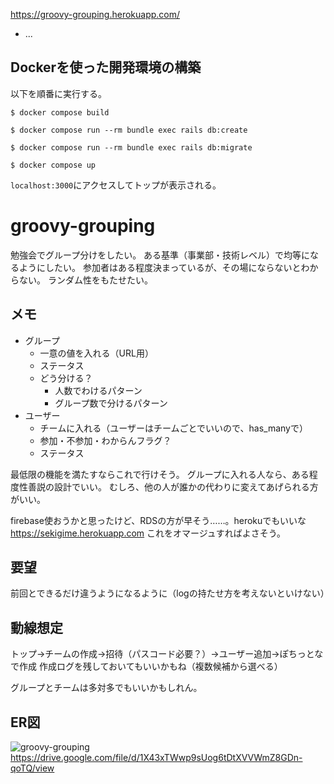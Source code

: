 https://groovy-grouping.herokuapp.com/

* ...
## Dockerを使った開発環境の構築
以下を順番に実行する。
```
$ docker compose build
```
```
$ docker compose run --rm bundle exec rails db:create
```
```
$ docker compose run --rm bundle exec rails db:migrate
```
```
$ docker compose up
```
`localhost:3000`にアクセスしてトップが表示される。

# groovy-grouping

勉強会でグループ分けをしたい。
ある基準（事業部・技術レベル）で均等になるようにしたい。
参加者はある程度決まっているが、その場にならないとわからない。
ランダム性をもたせたい。

## メモ

- グループ
  - 一意の値を入れる（URL用）
  - ステータス
  - どう分ける？
    - 人数でわけるパターン
    - グループ数で分けるパターン
- ユーザー
  - チームに入れる（ユーザーはチームごとでいいので、has_manyで）
  - 参加・不参加・わからんフラグ？
  - ステータス

 最低限の機能を満たすならこれで行けそう。
 グループに入れる人なら、ある程度性善説の設計でいい。
 むしろ、他の人が誰かの代わりに変えてあげられる方がいい。

firebase使おうかと思ったけど、RDSの方が早そう……。herokuでもいいな
https://sekigime.herokuapp.com
これをオマージュすればよさそう。

## 要望

前回とできるだけ違うようになるように（logの持たせ方を考えないといけない）


## 動線想定

トップ→チームの作成→招待（パスコード必要？）→ユーザー追加→ぽちっとなで作成
作成ログを残しておいてもいいかもね（複数候補から選べる）


グループとチームは多対多でもいいかもしれん。

## ER図
![groovy-grouping](https://user-images.githubusercontent.com/44717752/148631125-961b64d1-709a-4ee6-b900-3fad41c8a0ae.png)
https://drive.google.com/file/d/1X43xTWwp9sUog6tDtXVVWmZ8GDn-qoTQ/view
